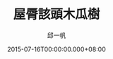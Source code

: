 ---
issue: 130
title: 屋脣該頭木瓜樹
author: 邱一帆
language: 四縣
date: 2015-07-16T00:00:00.000+08:00
topic: 懷想
difficulty: 2
wikidata: Q98095965
wikidata_link: https://www.wikidata.org/wiki/Q98095965
author_wikidata_link: https://www.wikidata.org/wiki/Q98096293
author_wikidata: Q98096293
---